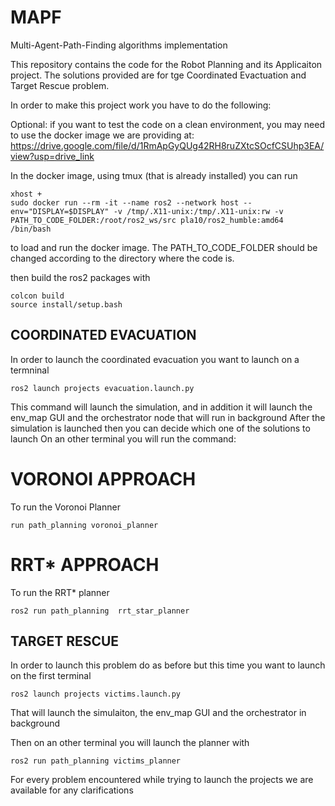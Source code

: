 # MAPF
Multi-Agent-Path-Finding algorithms implementation


This repository contains the code for the Robot Planning and its Applicaiton project.
The solutions provided are for tge Coordinated Evactuation and Target Rescue problem.


In order to make this project work you have to do the following: 

Optional: if you want to test the code on a clean environment, you may need to use the docker image we are providing at: https://drive.google.com/file/d/1RmApGyQUg42RH8ruZXtcSOcfCSUhp3EA/view?usp=drive_link

In the docker image, using tmux (that is already installed) you can run 
```
xhost +
sudo docker run --rm -it --name ros2 --network host --env="DISPLAY=$DISPLAY" -v /tmp/.X11-unix:/tmp/.X11-unix:rw -v PATH_TO_CODE_FOLDER:/root/ros2_ws/src pla10/ros2_humble:amd64 /bin/bash
```
to load and run the docker image. The PATH_TO_CODE_FOLDER should be changed according to the directory where the code is.

then build the ros2 packages with 
```
colcon build
source install/setup.bash
```
## COORDINATED EVACUATION

In order to launch the coordinated evacuation you want to launch on a termninal 
```
ros2 launch projects evacuation.launch.py
```
This command will launch the simulation, and in addition it will launch the env_map GUI and the orchestrator node that will run in background
After the simulation is launched then you can decide which one of the solutions to launch
On an other terminal you will run the command:
# VORONOI APPROACH
To run the Voronoi Planner
```
run path_planning voronoi_planner 
```


# RRT* APPROACH
To run the RRT* planner
```
ros2 run path_planning  rrt_star_planner
```

## TARGET RESCUE
In order to launch this problem do as before but this time you want to launch on the first terminal

```
ros2 launch projects victims.launch.py
```
That will launch the simulaiton, the env_map GUI and the orchestrator in background

Then on an other terminal you will launch the planner with 

```
ros2 run path_planning victims_planner
```


For every problem encountered while trying to launch the projects we are available for any clarifications




